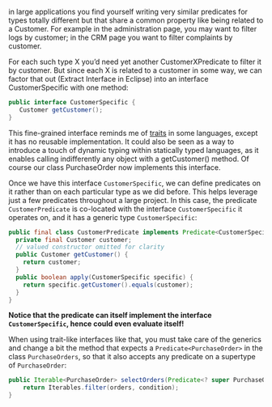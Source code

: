 in large applications you find yourself writing very similar predicates for types totally different but that share a common property like being related to a Customer. For example in the administration page, you may want to filter logs by customer; in the CRM page you want to filter complaints by customer.

For each such type X you’d need yet another CustomerXPredicate to filter it by customer. But since each X is related to a customer in some way, we can factor that out (Extract Interface in Eclipse) into an interface CustomerSpecific with one method:

```java
public interface CustomerSpecific {
   Customer getCustomer();
}
```

This fine-grained interface reminds me of [traits](https://en.wikipedia.org/wiki/Trait_(computer_programming)) in some languages, except it has no reusable implementation. It could also be seen as a way to introduce a touch of dynamic typing within statically typed languages, as it enables calling indifferently any object with a getCustomer() method. Of course our class PurchaseOrder now implements this interface.

Once we have this interface `CustomerSpecific`, we can define predicates on it rather than on each particular type as we did before. This helps leverage just a few predicates throughout a large project. In this case, the predicate `CustomerPredicate` is co-located with the interface `CustomerSpecific` it operates on, and it has a generic type `CustomerSpecific`:

```java
public final class CustomerPredicate implements Predicate<CustomerSpecific>, CustomerSpecific {
  private final Customer customer;
  // valued constructor omitted for clarity
  public Customer getCustomer() {
    return customer;
  }
  public boolean apply(CustomerSpecific specific) {
    return specific.getCustomer().equals(customer);
  }
}
```

**Notice that the predicate can itself implement the interface `CustomerSpecific`, hence could even evaluate itself!**

When using trait-like interfaces like that, you must take care of the generics and change a bit the method that expects a `Predicate<PurchaseOrder>` in the class `PurchaseOrders`, so that it also accepts any predicate on a supertype of `PurchaseOrder`:

```java
public Iterable<PurchaseOrder> selectOrders(Predicate<? super PurchaseOrder> condition) {
    return Iterables.filter(orders, condition);
}
```